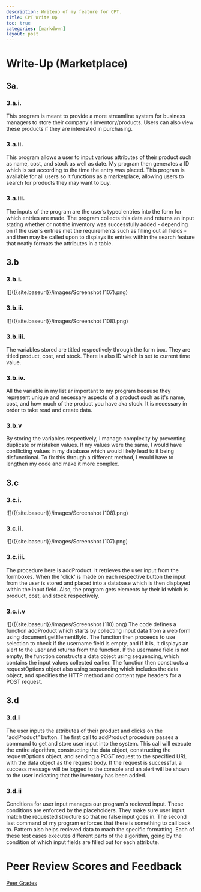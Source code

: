 ```yaml
---
description: Writeup of my feature for CPT.
title: CPT Write Up
toc: true
categories: [markdown]
layout: post
---
```


# Write-Up (Marketplace)
## 3a.
### 3.a.i.
This program is meant to provide a more streamline system for business managers to store their company's inventory/products. Users can also view these products if they are interested in purchasing.
### 3.a.ii.
This program allows a user to input various attributes of their product such as name, cost, and stock as well as date. My program then generates a ID which is set according to the time the entry was placed. This program is available for all users so it functions as a marketplace, allowing users to search for products they may want to buy.
### 3.a.iii.
The inputs of the program are the user’s typed entries into the form for which entries are made. The program collects this data and returns an input stating whether or not the inventory was successfully added - depending on if the user’s entries met the requirements such as filling out all fields - and then may be called upon to displays its entries within the search feature that neatly formats the attributes in a table.
## 3.b
### 3.b.i.
![]({{site.baseurl}}/images/Screenshot (107).png)
### 3.b.ii.
![]({{site.baseurl}}/images/Screenshot (108).png)
### 3.b.iii.
The variables stored are titled respectively through the form box. They are titled product, cost, and stock. There is also ID which is set to current time value.
### 3.b.iv. 
All the variable in my list ar important to my program because they represent unique and necessary aspects of a product such as it's name, cost, and how much of the product you have aka stock. It is necessary in order to take read and create data.
### 3.b.v
By storing the variables respectively, I manage complexity by preventing duplicate or mistaken values. If my values were the same, I would have conflicting values in my database which would likely lead to it being disfunctional. To fix this through a different method, I would have to lengthen my code and make it more complex.
## 3.c
### 3.c.i.
![]({{site.baseurl}}/images/Screenshot (108).png)
### 3.c.ii.
![]({{site.baseurl}}/images/Screenshot (107).png)
### 3.c.iii.
The procedure here is addProduct. It retrieves the user input from the formboxes. When the 'click' is made on each respective button the input from the user is stored and placed into a database which is then displayed within the input field. Also, the program gets elements by their id which is product, cost, and stock respectively.
### 3.c.i.v
![]({{site.baseurl}}/images/Screenshot (110).png)
The code defines a function addProduct which starts by collecting input data from a web form using document.getElementById. The function then proceeds to use selection to check if the username field is empty, and if it is, it displays an alert to the user and returns from the function. If the username field is not empty, the function constructs a data object using sequencing, which contains the input values collected earlier. The function then constructs a requestOptions object also using sequencing which includes the data object, and specifies the HTTP method and content type headers for a POST request.

## 3.d
### 3.d.i
The user inputs the attributes of their product and clicks on the “addProduct” button. The first call to addProduct procedure passes a command to get and store user input into the system. This call will execute the entire algorithm, constructing the data object, constructing the requestOptions object, and sending a POST request to the specified URL with the data object as the request body. If the request is successful, a success message will be logged to the console and an alert will be shown to the user indicating that the inventory has been added.

### 3.d.ii
Conditions for user input manages our program's recieved input. These conditions are enforced by the placeholders. They make sure user input match the requested structure so that no false input goes in. The second last command of my program enforces that there is something to call back to. Pattern also helps recieved data to mach the specific formatting. Each of these test cases executes different parts of the algorithm, going by the condition of which input fields are filled out for each attribute.

# Peer Review Scores and Feedback
[Peer Grades](https://github.com/JonathanWuz/Jonathan-Wu-s-Repository/issues/33)
